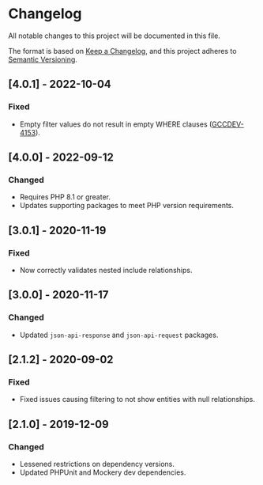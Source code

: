 # Changelog

All notable changes to this project will be documented in this file.

The format is based on [Keep a Changelog](https://keepachangelog.com/en/1.0.0/),
and this project adheres to [Semantic Versioning](https://semver.org/spec/v2.0.0.html).

## [4.0.1] - 2022-10-04

### Fixed

-   Empty filter values do not result in empty WHERE clauses ([GCCDEV-4153](https://jira.gannett.com/browse/GCCDEV-4153)).

## [4.0.0] - 2022-09-12

### Changed

-   Requires PHP 8.1 or greater.
-   Updates supporting packages to meet PHP version requirements.

## [3.0.1] - 2020-11-19

### Fixed

-   Now correctly validates nested include relationships.

## [3.0.0] - 2020-11-17

### Changed

-   Updated `json-api-response` and `json-api-request` packages.

## [2.1.2] - 2020-09-02

### Fixed

-   Fixed issues causing filtering to not show entities with null relationships.

## [2.1.0] - 2019-12-09

### Changed

-   Lessened restrictions on dependency versions.
-   Updated PHPUnit and Mockery dev dependencies.
